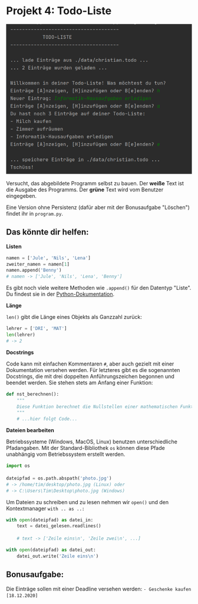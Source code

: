 # Projekt 4: Todo-Liste

![image](04-screenshot.png)

Versucht, das abgebildete Programm selbst zu bauen. Der **weiße** Text ist die Ausgabe des Programms. Der **grüne** Text wird vom Benutzer eingegeben.

Eine Version ohne Persistenz (dafür aber mit der Bonusaufgabe "Löschen") findet ihr in `program.py`.


## Das könnte dir helfen:

**Listen**

```python
namen = ['Jule', 'Nils', 'Lena']
zweiter_namen = namen[1]
namen.append('Benny')
# namen -> ['Jule', 'Nils', 'Lena', 'Benny']
```

Es gibt noch viele weitere Methoden wie `.append()` für den Datentyp "Liste". Du findest sie in der [Python-Dokumentation](https://docs.python.org/3/tutorial/datastructures.html).

**Länge**

`len()` gibt die Länge eines Objekts als Ganzzahl zurück:

```python
lehrer = ['DRI', 'MAT']
len(lehrer)
# -> 2
```

**Docstrings**

Code kann mit einfachen Kommentaren `#`, aber auch gezielt mit einer Dokumentation versehen werden. Für letzteres gibt es die sogenannten Docstrings, die mit drei doppelten Anführungszeichen begonnen und beendet werden. Sie stehen stets am Anfang einer Funktion:

```python
def nst_berechnen():
    """
    Diese Funktion berechnet die Nullstellen einer mathematischen Funktion.
    """
    # ...hier folgt Code...
```

**Dateien bearbeiten**

Betriebssysteme (Windows, MacOS, Linux) benutzen unterschiedliche Pfadangaben. Mit der Standard-Bibliothek `os` können diese Pfade unabhängig vom Betriebssystem erstellt werden.

```python
import os
    
dateipfad = os.path.abspath('photo.jpg')
# -> /home/tim/desktop/photo.jpg (Linux) oder 
# -> C:\Users\Tim\Desktop\photo.jpg (Windows)
```

Um Dateien zu schreiben und zu lesen nehmen wir `open()` und den Kontextmanager `with .. as ..:`

```python
with open(dateipfad) as datei_in:
    text = datei_gelesen.readlines()
    
    # text -> ['Zeile eins\n', 'Zeile zwei\n', ...]
```

```python
with open(dateipfad) as datei_out:
    datei_out.write('Zeile eins\n')
```

## Bonusaufgabe:

Die Einträge sollen mit einer Deadline versehen werden: `- Geschenke kaufen [18.12.2020]`
